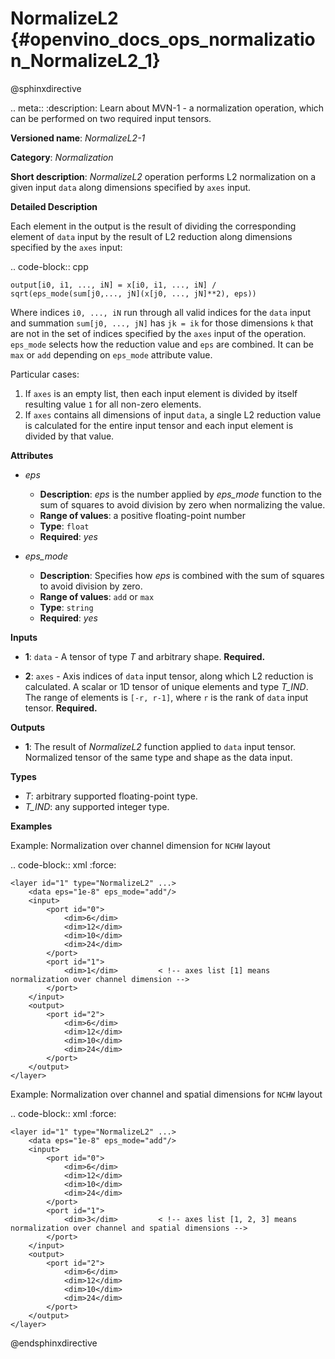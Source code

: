# NormalizeL2 {#openvino_docs_ops_normalization_NormalizeL2_1}

@sphinxdirective

.. meta::
  :description: Learn about MVN-1 - a normalization operation, which can be 
                performed on two required input tensors.

**Versioned name**: *NormalizeL2-1*

**Category**: *Normalization*

**Short description**: *NormalizeL2* operation performs L2 normalization on a given input ``data`` along dimensions specified by ``axes`` input.

**Detailed Description**

Each element in the output is the result of dividing the corresponding element of ``data`` input by the result of L2 reduction along dimensions specified by the ``axes`` input:

.. code-block::  cpp

    output[i0, i1, ..., iN] = x[i0, i1, ..., iN] / sqrt(eps_mode(sum[j0,..., jN](x[j0, ..., jN]**2), eps))

Where indices ``i0, ..., iN`` run through all valid indices for the ``data`` input and summation ``sum[j0, ..., jN]`` has ``jk = ik`` for those dimensions ``k`` that are not in the set of indices specified by the ``axes`` input of the operation.
``eps_mode`` selects how the reduction value and ``eps`` are combined. It can be ``max`` or ``add`` depending on ``eps_mode`` attribute value.

Particular cases:

1. If ``axes`` is an empty list, then each input element is divided by itself resulting value ``1`` for all non-zero elements.
2. If ``axes`` contains all dimensions of input ``data``, a single L2 reduction value is calculated for the entire input tensor and each input element is divided by that value.


**Attributes**

* *eps*

  * **Description**: *eps* is the number applied by *eps_mode* function to the sum of squares to avoid division by zero when normalizing the value.
  * **Range of values**: a positive floating-point number
  * **Type**: ``float``
  * **Required**: *yes*

* *eps_mode*

  * **Description**: Specifies how *eps* is combined with the sum of squares to avoid division by zero.
  * **Range of values**: ``add`` or ``max``
  * **Type**: ``string``
  * **Required**: *yes*

**Inputs**

* **1**: ``data`` - A tensor of type *T* and arbitrary shape. **Required.**

* **2**: ``axes`` - Axis indices of ``data`` input tensor, along which L2 reduction is calculated. A scalar or 1D tensor of unique elements and type *T_IND*. The range of elements is ``[-r, r-1]``, where ``r`` is the rank of ``data`` input tensor. **Required.**

**Outputs**

* **1**: The result of *NormalizeL2* function applied to ``data`` input tensor. Normalized tensor of the same type and shape as the data input.

**Types**

* *T*: arbitrary supported floating-point type.
* *T_IND*: any supported integer type.

**Examples**

Example: Normalization over channel dimension for ``NCHW`` layout

.. code-block:: xml
   :force:

    <layer id="1" type="NormalizeL2" ...>
        <data eps="1e-8" eps_mode="add"/>
        <input>
            <port id="0">
                <dim>6</dim>
                <dim>12</dim>
                <dim>10</dim>
                <dim>24</dim>
            </port>
            <port id="1">
                <dim>1</dim>         < !-- axes list [1] means normalization over channel dimension -->
            </port>
        </input>
        <output>
            <port id="2">
                <dim>6</dim>
                <dim>12</dim>
                <dim>10</dim>
                <dim>24</dim>
            </port>
        </output>
    </layer>


Example: Normalization over channel and spatial dimensions for ``NCHW`` layout

.. code-block:: xml
   :force:

    <layer id="1" type="NormalizeL2" ...>
        <data eps="1e-8" eps_mode="add"/>
        <input>
            <port id="0">
                <dim>6</dim>
                <dim>12</dim>
                <dim>10</dim>
                <dim>24</dim>
            </port>
            <port id="1">
                <dim>3</dim>         < !-- axes list [1, 2, 3] means normalization over channel and spatial dimensions -->
            </port>
        </input>
        <output>
            <port id="2">
                <dim>6</dim>
                <dim>12</dim>
                <dim>10</dim>
                <dim>24</dim>
            </port>
        </output>
    </layer>


@endsphinxdirective

